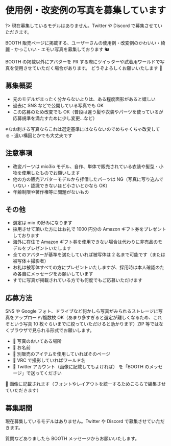 # 使用例・改変例の写真を募集しています <!-- {docsify-ignore-all} -->

?> 現在募集しているモデルはありません。Twitter や Discord で募集させていただきます。

BOOTH 販売ページに掲載する、ユーザーさんの使用例・改変例のかわいい・綺麗・かっこいい・エモい写真を募集しております 🐿️

BOOTH の掲載以外にアバターを PR する際にツイッターや試着用ワールドで写真を使用させていただく場合があります。
どうぞよろしくお願いいたします 🙏

## 募集概要

- 元のモデルがまったく分からないよりは、ある程度面影があると嬉しい
- 過去に SNS などで公開している写真でも OK
- この応募のため改変でも OK（普段は違う髪や衣装やパーツを使っているが応募規準を満たすために少し変更…など）

※なお刺さる写真ならこれは選定基準にはならないのでめちゃくちゃ改変してる・遠い構図とかでも大丈夫です

## 注意事項

- 改変パーツは mio3io モデル、自作、単体で販売されている衣装や髪型・小物を使用したものでお願いします
- 他の方の販売アバターモデルから拝借したパーツは NG（写真に写り込んでいない・認識できないほど小さいとかなら OK）
- 年齢制限や著作権等に問題がないもの

## その他

- 選定は mio の好みになります
- 採用させて頂いた方にはお礼で 1000 円分の Amazon ギフト券をプレゼントしております
- 海外に在住で Amazon ギフト券を使用できない場合は代わりに非売品のモデルをプレゼントいたします
- 全てのアバターが基準を満たしていれば被写体は 2 名まで可能です（または被写体＋撮影者）
- お礼は被写体すべての方にプレゼントいたしますが、採用時は本人確認のため各自にメッセージをお願いしています
- すでに写真が掲載されている方でも何度でもご応募いただけます

## 応募方法

SNS や Google フォト、ドライブなど何かしら写真がみられるストレージに写真をアップロード/複数枚 OK（あまり多すぎると選定が難しくなるため、これぞという写真 10 枚ぐらいまでに絞っていただけると助かります）ZIP 等ではなくブラウザで見られる形式でお願いします。

- 🍏 写真のおいてある場所
- 🍒 お名前
- 🍒 別販売のアイテムを使用していればそのページ
- 🍒 VRC で撮影していればワールド名
- 🍎 Twitter アカウント（画像に記載してもよければ）
  を「BOOTH のメッセージ」で送ってください

🍒 画像に記載されます（フォントやレイアウトを統一するためこちらで編集させていただきます）

## 募集期間

現在募集しているモデルはありません。Twitter や Discord で募集させていただきます。

質問などありましたら BOOTH メッセージからお願いいたします。
